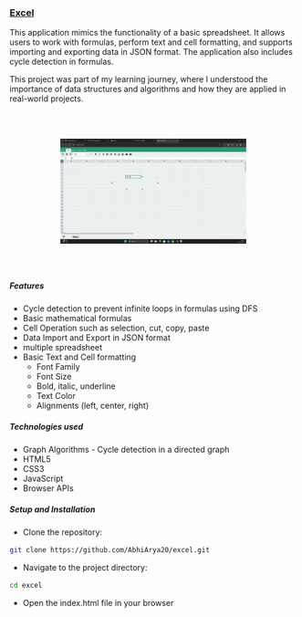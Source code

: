 ### [Excel](https://excel.abhiarya.in)

This application mimics the functionality of a basic spreadsheet. It allows users to work with formulas, perform text and cell formatting, and supports importing and exporting data in JSON format. The application also includes cycle detection in formulas.

This project was part of my learning journey, where I understood the importance of data structures and algorithms and how they are applied in real-world projects.

<div style="display:flex; flex-wrap:wrap; margin:3rem; justify-content:center;">
<p align="center">
<img style="width:80%; min-width:300px; height:auto" src="./assets/readme-video.webp" alt="Project Video">
</p>
</div>

##### Features

- Cycle detection to prevent infinite loops in formulas using DFS
- Basic mathematical formulas
- Cell Operation such as selection, cut, copy, paste
- Data Import and Export in JSON format
- multiple spreadsheet
- Basic Text and Cell formatting
  - Font Family
  - Font Size
  - Bold, italic, underline
  - Text Color
  - Alignments (left, center, right)

##### Technologies used

- Graph Algorithms - Cycle detection in a directed graph
- HTML5
- CSS3
- JavaScript
- Browser APIs

##### Setup and Installation

- Clone the repository:

```bash
git clone https://github.com/AbhiArya20/excel.git
```

- Navigate to the project directory:

```bash
cd excel
```

- Open the index.html file in your browser
